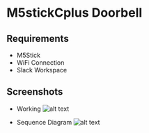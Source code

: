 # M5stickCplus Doorbell

## Requirements 
- M5Stick
- WiFi Connection
- Slack Workspace

## Screenshots
- Working
![alt text](http://url/to/img.png)

- Sequence Diagram
![alt text](http://url/to/img.png)

